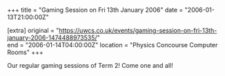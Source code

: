 +++
title = "Gaming Session on Fri 13th January 2006"
date = "2006-01-13T21:00:00Z"

[extra]
original = "https://uwcs.co.uk/events/gaming-session-on-fri-13th-january-2006-1474488973535/"    
end = "2006-01-14T04:00:00Z"
location = "Physics Concourse Computer Rooms"
+++

Our regular gaming sessions of Term 2\! Come one and all\!


